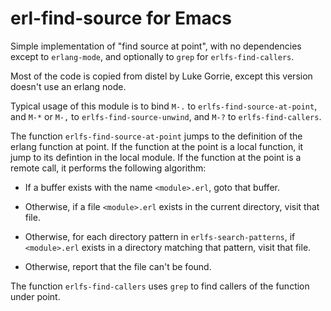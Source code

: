 # erl-find-source for Emacs

Simple implementation of "find source at point", with no dependencies
except to `erlang-mode`, and optionally to `grep` for
`erlfs-find-callers`.

Most of the code is copied from distel by Luke Gorrie, except this
version doesn't use an erlang node.

Typical usage of this module is to bind `M-.` to
`erlfs-find-source-at-point`, and `M-*` or `M-,` to
`erlfs-find-source-unwind`, and `M-?` to `erlfs-find-callers`.

The function `erlfs-find-source-at-point` jumps to the definition of
the erlang function at point.  If the function at the point is a local
function, it jump to its defintion in the local module.  If the
function at the point is a remote call, it performs the following
algorithm:

- If a buffer exists with the name `<module>.erl`, goto that buffer.

- Otherwise, if a file `<module>.erl` exists in the current directory,
  visit that file.

- Otherwise, for each directory pattern in `erlfs-search-patterns`,
  if `<module>.erl` exists in a directory matching that pattern, visit that
  file.

- Otherwise, report that the file can't be found.

The function `erlfs-find-callers` uses `grep` to find callers of
the function under point.
